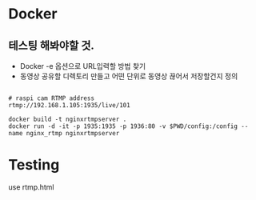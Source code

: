 # Docker
## 테스팅 해봐야할 것.
- Docker -e 옵션으로 URL입력할 방법 찾기
- 동영상 공유할 디렉토리 만들고 어떤 단위로 동영상 끊어서 저장할건지 정의

<pre><code>
# raspi cam RTMP address
rtmp://192.168.1.105:1935/live/101

docker build -t nginxrtmpserver .
docker run -d -it -p 1935:1935 -p 1936:80 -v $PWD/config:/config --name nginx_rtmp nginxrtmpserver
</code></pre>


# Testing
use rtmp.html
